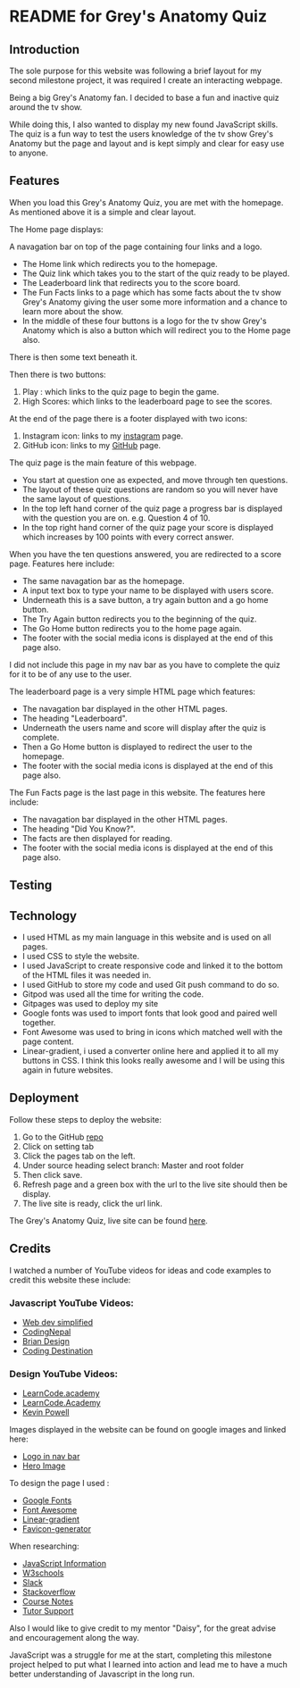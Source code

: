 # README for Grey's Anatomy Quiz

## Introduction
The sole purpose for this website was following a brief layout for my second milestone project, it was required I create an interacting webpage.

Being a big Grey's Anatomy fan. I decided to base a fun and inactive quiz around the tv show.

While doing this, I also wanted to display my new found JavaScript skills. The quiz is a fun way to test the users knowledge of the tv show Grey's Anatomy but the page and layout and is kept simply and clear for easy use to anyone.

## Features

When you load this Grey's Anatomy Quiz, you are met with the homepage. As mentioned above it is a simple and clear layout.

The Home page displays:

A navagation bar on top of the page containing four links and a logo.
* The Home link which redirects you to the homepage.
* The Quiz link which takes you to the start of the quiz ready to be played.
* The Leaderboard link that redirects you to the score board.
* The Fun Facts links to a page which has some facts about the tv show Grey's Anatomy giving the user some more information and a chance to learn more about the show.
* In the middle of these four buttons is a logo for the tv show Grey's Anatomy which is also a button which will redirect you to the Home page also.

There is then some text beneath it. 

Then there is two buttons:
1. Play : which links to the quiz page to begin the game.
2. High Scores: which links to the leaderboard page to see the scores.

At the end of the page there is a footer displayed with two icons:
1. Instagram icon: links to my [instagram](https://www.instagram.com/keystrokescode/) page.
1. GitHub icon: links to my [GitHub](https://github.com/CaoiveMcTigue) page.

The quiz page is the main feature of this webpage. 

* You start at question one as expected, and move through ten questions. 
* The layout of these quiz questions are random so you will never have the same layout of questions. 
* In the top left hand corner of the quiz page a progress bar is displayed with the question you are on. e.g. Question 4 of 10.
* In the top right hand corner of the quiz page your score is displayed which increases by 100 points with every correct answer.

When you have the ten questions answered, you are redirected to a score page. Features here include:
* The same navagation bar as the homepage.
* A input text box to type your name to be displayed with users score.
* Underneath this is a save button, a try again button and a go home button.
* The Try Again button redirects you to the beginning of the quiz.
* The Go Home button redirects you to the home page again.
* The footer with the social media icons is displayed at the end of this page also.

I did not include this page in my nav bar as you have to complete the quiz for it to be of any use to the user.

The leaderboard page is a very simple HTML page which features:
* The navagation bar displayed in the other HTML pages.
* The heading "Leaderboard".
* Underneath the users name and score will display after the quiz is complete. 
* Then a Go Home button is displayed to redirect the user to the homepage.
* The footer with the social media icons is displayed at the end of this page also.

The Fun Facts page is the last page in this website. The features here include:
* The navagation bar displayed in the other HTML pages.
* The heading "Did You Know?".
* The facts are then displayed for reading.
* The footer with the social media icons is displayed at the end of this page also.

## Testing




## Technology
* I used HTML as my main language in this website and is used on all pages.
* I used CSS to style the website.
* I used JavaScript to create responsive code and linked it to the bottom of the HTML files it was needed in.
* I used GitHub to store my code and used Git push command to do so.
* Gitpod was used all the time for writing the code.
* Gitpages was used to deploy my site
* Google fonts was used to import fonts that look good and paired well together.
* Font Awesome was used to bring in icons which matched well with the page content.
* Linear-gradient, i used a converter online here and applied it to all my buttons in CSS. I think this looks really awesome and I will be using this again in future websites.


## Deployment

Follow these steps to deploy the website:
1. Go to the GitHub [repo](https://github.com/CaoiveMcTigue/greys-anatomy-quiz)
2. Click on setting tab
3. Click the pages tab on the left.
4. Under source heading select branch: Master and root folder
5. Then click save.
6. Refresh page and a green box with the url to the live site should then be display.
7. The live site is ready, click the url link.

The Grey's Anatomy Quiz, live site can be found [here](https://caoivemctigue.github.io/greys-anatomy-quiz/).


## Credits
I watched a number of YouTube videos for ideas and code examples to credit this website these include:

### Javascript YouTube Videos:
* [Web dev simplified](https://www.youtube.com/watch?v=riDzcEQbX6k&t=494s)
* [CodingNepal](https://www.youtube.com/watch?v=pQr4O1OITJo)
* [Brian Design](https://www.youtube.com/watch?v=f4fB9Xg2JEY)
* [Coding Destination](https://www.youtube.com/watch?v=H1DUszPZakQ)

### Design YouTube Videos:
* [LearnCode.academy](https://www.youtube.com/watch?v=7cwRaTqR4k0)
* [LearnCode.Academy](https://www.youtube.com/watch?v=fgOO9YUFlGI)
* [Kevin Powell](https://www.youtube.com/watch?v=33IinMVJf-M)

Images displayed in the website can be found on google images and linked here:
* [Logo in nav bar](https://www.google.ie/search?q=grey%27s+anatomy+logo&tbm=isch&ved=2ahUKEwiF2MbH17LxAhWMQcAKHQRQB0AQ2-cCegQIABAA&oq=grey%27s+anatomy+logo&gs_lcp=CgNpbWcQAzIECCMQJzICCAAyAggAMgIIADICCAAyAggAMgIIADICCAAyAggAMgIIADoECAAQQ1CYswVYp74FYN_DBWgAcAB4AIABcogB9AKSAQM0LjGYAQCgAQGqAQtnd3Mtd2l6LWltZ8ABAQ&sclient=img&ei=bb7VYMXtG4yDgQaEoJ2ABA&bih=821&biw=1440&hl=en-GB#imgrc=-im-iYy94S0oMM)
* [Hero Image](https://www.google.ie/search?q=grey%27s+anatomy&hl=en-GB&tbm=isch&sxsrf=ALeKk01hbFc2s6-OXCqVHThFEAfLPRTYlw%3A1623783166641&source=hp&biw=1440&bih=821&ei=_vbIYNuZJYnWgQb7l7vwCw&oq=grey%27s&gs_lcp=CgNpbWcQAxgAMgUIABCxAzICCAAyAggAMgIIADICCAAyAggAMgIIADICCAAyAggAMgIIADoECCMQJzoGCAAQCBAeOgYIABAKEBhQ_RNYulZgk2loBHAAeACAATuIAfYDkgECMTCYAQCgAQGqAQtnd3Mtd2l6LWltZw&sclient=img#imgrc=JJFX8ShL93utUM )

To design the page I used :
* [Google Fonts](https://fonts.googleapis.com/css2?family=Raleway:wght@100&family=Roboto:wght@300&display=swap)
* [Font Awesome](https://fontawesome.com/kits)
* [Linear-gradient](https://cssgradient.io/)
* [Favicon-generator](https://favicon.io/favicon-generator/)

When researching:
* [JavaScript Information](https://www.udemy.com/course/modern-javascript-from-the-beginning/learn/lecture/8757244#overview)
* [W3schools](https://www.w3schools.com/)
* [Slack](https://slack.com/intl/en-ie/)
* [Stackoverflow](https://stackoverflow.com/questions/16679146/force-footer-on-bottom-on-pages-with-little-content/50659635#50659635)
* [Course Notes](https://learn.codeinstitute.net/dashboard)
* [Tutor Support](https://learn.codeinstitute.net/ci_support/diplomainsoftwaredevelopmentecommerce/support)

Also I would like to give credit to my mentor "Daisy", for the great advise and encouragement along the way.

JavaScript was a struggle for me at the start, completing this milestone project helped to put what I learned into action and lead me to have a much better understanding of Javascript in the long run.
